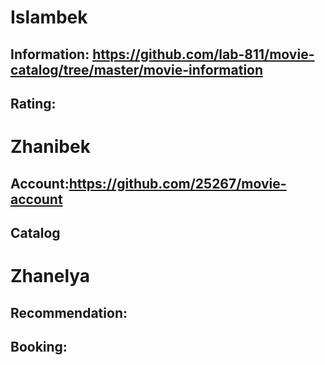 # Islambek 
## Information: https://github.com/lab-811/movie-catalog/tree/master/movie-information
## Rating:

# Zhanibek 
## Account:https://github.com/25267/movie-account
## Catalog

# Zhanelya
## Recommendation:
## Booking:
